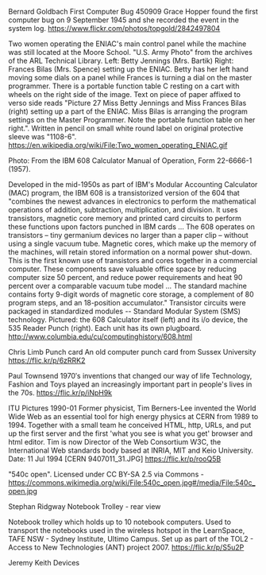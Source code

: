 Bernard Goldbach
First Computer Bug 450909
Grace Hopper found the first computer bug on 9 September 1945 and she recorded the event in the system log.
https://www.flickr.com/photos/topgold/2842497804


Two women operating the ENIAC's main control panel while the machine was still located at the Moore School. "U.S. Army Photo" from the archives of the ARL Technical Library. Left: Betty Jennings (Mrs. Bartik) Right: Frances Bilas (Mrs. Spence) setting up the ENIAC. Betty has her left hand moving some dials on a panel while Frances is turning a dial on the master programmer. There is a portable function table C resting on a cart with wheels on the right side of the image. Text on piece of paper affixed to verso side reads "Picture 27 Miss Betty Jennings and Miss Frances Bilas (right) setting up a part of the ENIAC. Miss Bilas is arranging the program settings on the Master Programmer. Note the portable function table on her right.". Written in pencil on small white round label on original protective sleeve was "1108-6".
https://en.wikipedia.org/wiki/File:Two_women_operating_ENIAC.gif




Photo: From the IBM 608 Calculator Manual of Operation, Form 22-6666-1 (1957).

Developed in the mid-1950s as part of IBM's Modular Accounting Calculator (MAC) program, the IBM 608 is a transistorized version of the 604 that "combines the newest advances in electronics to perform the mathematical operations of addition, subtraction, multiplication, and division. It uses transistors, magnetic core memory and printed card circuits to perform these functions upon factors punched in IBM cards ... The 608 operates on transistors – tiny germanium devices no larger than a paper clip – without using a single vacuum tube. Magnetic cores, which make up the memory of the machines, will retain stored information on a normal power shut-down. This is the first known use of transistors and cores together in a commercial computer. These components save valuable office space by reducing computer size 50 percent, and reduce power requirements and heat 90 percent over a comparable vacuum tube model ... The standard machine contains forty 9-digit words of magnetic core storage, a complement of 80 program steps, and an 18-position accumulator." Transistor circuits were packaged in standardized modules -- Standard Modular System (SMS) technology. Pictured: the 608 Calculator itself (left) and its i/o device, the 535 Reader Punch (right). Each unit has its own plugboard.
http://www.columbia.edu/cu/computinghistory/608.html



Chris Limb
Punch card
An old computer punch card from Sussex University
https://flic.kr/p/6zRRK2


Paul Townsend
1970′s inventions that changed our way of life
Technology, Fashion and Toys played an increasingly important part in people's lives in the 70s.
https://flic.kr/p/iNpH9k


ITU Pictures
1990-01
Former physicist, Tim Berners-Lee invented the World Wide Web as an essential tool for high energy physics at CERN from 1989 to 1994. Together with a small team he conceived HTML, http, URLs, and put up the first server and the first 'what you see is what you get' browser and html editor. Tim is now Director of the Web Consortium W3C, the International Web standards body based at INRIA, MIT and Keio University. Date: 11 Jul 1994 [CERN 9407011_31.JPG]
https://flic.kr/p/rooQ5B



"540c open". Licensed under CC BY-SA 2.5 via Commons - https://commons.wikimedia.org/wiki/File:540c_open.jpg#/media/File:540c_open.jpg


Stephan Ridgway
Notebook Trolley - rear view

Notebook trolley which holds up to 10 notebook computers. Used to transport the notebooks used in the wireless hotspot in the LearnSpace, TAFE NSW - Sydney Institute, Ultimo Campus. Set up as part of the TOL2 - Access to New Technologies (ANT) project 2007.
https://flic.kr/p/S5u2P


Jeremy Keith
Devices
